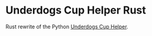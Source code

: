# Underdogs Cup Helper Rust

Rust rewrite of the Python
[Underdogs Cup Helper](https://github.com/IceDynamix/underdogs_cup_helper).
